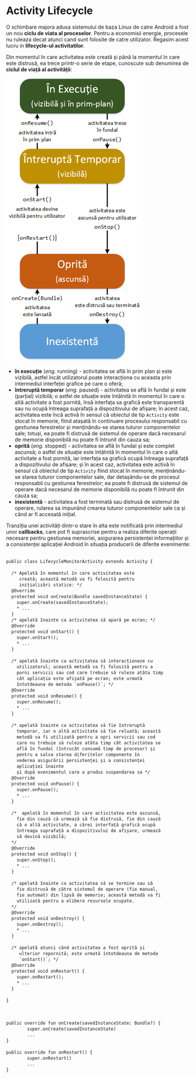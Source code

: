 # Activity Lifecycle

O schimbare majora adusa sistemului de baza Linux de catre Android a fost un nou **ciclu de viata al proceselor**. Pentru a economisii energie, procesele nu ruleaza decat atunci cand sunt folosite de catre utilizator. Regasim acest lucru in **lifecycle-ul activitatilor**.


Din momentul în care activitatea este creată și până la momentul în care
este distrusă, ea trece printr-o serie de etape, cunoscute sub denumirea
de **ciclul de viață al activității**:

![](images/ciclul_de_viata_al_unei_activitati_1.png)


-   **în execuție** (*eng.* running) - activitatea se află în prim plan
    și este vizibilă, astfel încât utilizatorul poate interacționa cu
    aceasta prin intermediul interfeței grafice pe care o oferă;
-   **întreruptă temporar** (*eng.* paused) - activitatea se află în
    fundal și este (parțial) vizibilă; o astfel de situație este
    întâlnită în momentul în care o altă activitate a fost pornită, însă
    interfața sa grafică este transparentă sau nu ocupă întreaga
    suprafață a dispozitivului de afișare; în acest caz, activitatea
    este încă activă în sensul că obiectul de tip `Activity` este stocat
    în memorie, fiind atașată în continuare procesului responsabil cu
    gestiunea ferestrelor și menținându-se starea tuturor componentelor
    sale; totuși, ea poate fi distrusă de sistemul de operare dacă
    necesarul de memorie disponibilă nu poate fi întrunit din cauza sa;
-   **oprită** (*eng.* stopped) - activitatea se află în fundal și este
    complet ascunsă; o astfel de situație este întâlnită în momentul în
    care o altă activitate a fost pornită, iar interfața sa grafică
    ocupă întreaga suprafață a dispozitivului de afișare; și în acest
    caz, activitatea este activă în sensul că obiectul de tip `Activity`
    fiind stocat în memorie, menținându-se starea tuturor componentelor
    sale, dar detașându-se de procesul responsabil cu gestiunea
    ferestrelor; ea poate fi distrusă de sistemul de operare dacă
    necesarul de memorie disponibilă nu poate fi întrunit din cauza sa;
-   **inexistentă** - activitatea a fost terminată sau distrusă de
    sistemul de operare, rularea sa impunând crearea tuturor
    componentelor sale ca și când ar fi accesată inițial.


Tranziția unei activități dintr-o stare în alta este notificată prin
intermediul unor **callbacks**, care pot fi suprascrise
pentru a realiza diferite operații necesare pentru gestiunea memoriei,
asigurarea persistenței informațiilor și a consistenței aplicației
Android în situația producerii de diferite evenimente:

<div class="tabbed-blocks">

  <pre><code class="language-java">
public class LifecycleMonitorActivity extends Activity {

  /* Apelată în momentul în care activitatea este
     creată; această metodă va fi folosită pentru
     inițializări statice: */
  @Override
  protected void onCreate(Bundle savedInstanceState) {
    super.onCreate(savedInstanceState);
    * ...
  }
  /* apelată înainte ca activitatea să apară pe ecran; */
  @Override
  protected void onStart() {
    super.onStart();
    * ...
  }

  /* apelată înainte ca activitatea să interacționeze cu
    utilizatorul; această metodă va fi folosită pentru a     
    porni servicii sau cod care trebuie să ruleze atâta timp 
    cât aplicația este afișată pe ecran; este urmată 
    întotdeauna de metoda `onPause()`; */
  @Override
  protected void onResume() {
    super.onResume();
    * ...
  }
  
  /* apelată înainte ca activitatea să fie întreruptă
    temporar, iar o altă activitate să fie reluată; această 
    metodă va fi utilizată pentru a opri servicii sau cod 
    care nu trebuie să ruleze atâta timp cât activitatea se 
    află în fundal (întrucât consumă timp de procesor) și 
    pentru a salva starea diferitelor componente în
    vederea asigurării persistenței și a consistenței 
    aplicației înainte
    și după evenimentul care a produs suspendarea sa */
  @Override
  protected void onPause() {
    super.onPause();
    * ...
  }
   
  /*  apelată în momentul în care activitatea este ascunsă,
    fie din cauză că urmează să fie distrusă, fie din cauză 
    că o altă activitate, a cărei interfață grafică ocupă 
    întreaga suprafață a dispozitivului de afișare, urmează 
    să devină vizibilă;
  */
  @Override
  protected void onStop() {
    super.onStop();
    * ...
  }

  /* apelată înainte ca activitatea să se termine sau să
    fie distrusă de către sistemul de operare (fie manual, 
    fie automat) din lipsă de memorie; această metodă va fi 
    utilizată pentru a elibera resursele ocupate.
  */ 
  @Override
  protected void onDestroy() {
    super.onDestroy();
    * ...
  }
 
  /* apelată atunci când activitatea a fost oprită și
     ulterior repornită; este urmată întotdeauna de metoda
     `onStart()`; */
  @Override
  protected void onRestart() {
    super.onRestart();
    * ...
  }
  
}
</code></pre>
<pre><code class="language-kotlin">

public override fun onCreate(savedInstanceState: Bundle?) {
        super.onCreate(savedInstanceState)
        ...
}        

public override fun onRestart() {
        super.onRestart()
        ...
}

</code></pre>
</div>
